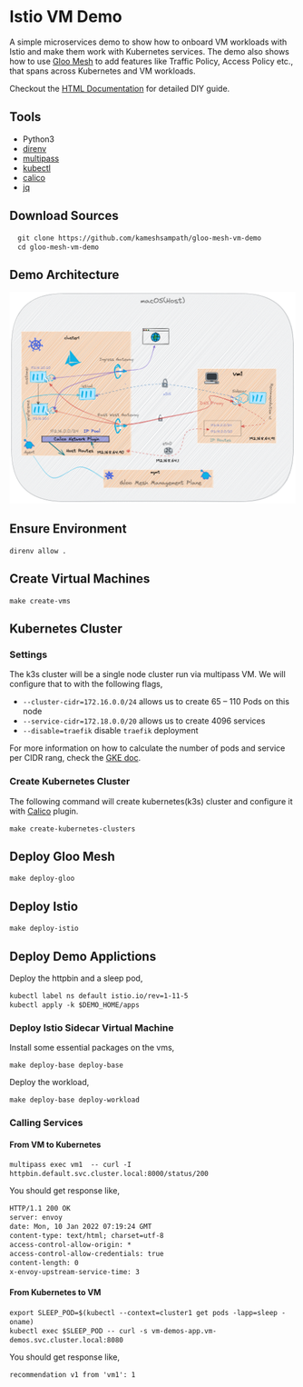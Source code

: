 # Istio VM Demo

A simple microservices demo to show how to onboard VM workloads with Istio and make them work with Kubernetes services. The demo also shows how to use [Gloo Mesh](https://solo.io/products/gloo-mesh) to add features like Traffic Policy, Access Policy etc., that spans across Kubernetes and VM workloads.

Checkout the [HTML Documentation](https://kameshsampath.github.io/gloo-mesh-vm-demo/)
for detailed DIY guide.

## Tools

- Python3
- [direnv](https://direnv.net)
- [multipass](https://multipass.run/)
- [kubectl](https://kubernetes.io/docs/tasks/tools/)
- [calico](https://projectcalico.docs.tigera.io/)
- [jq](https://stedolan.github.io/jq/)

## Download Sources

```shell
  git clone https://github.com/kameshsampath/gloo-mesh-vm-demo
  cd gloo-mesh-vm-demo
```

## Demo Architecture

![Demo Architecture](./docs/images/architecture.png "Demo Architecture")

## Ensure Environment

```shell
direnv allow .
```

## Create Virtual Machines

```shell
make create-vms
```

## Kubernetes Cluster

### Settings

The k3s cluster will be a single node cluster run via multipass VM. We will configure that to with the following flags,

- `--cluster-cidr=172.16.0.0/24` allows us to create 65 – 110 Pods on this node
- `--service-cidr=172.18.0.0/20` allows us to create 4096 services
- `--disable=traefik` disable `traefik` deployment

For more information on how to calculate the number of pods and service per CIDR rang, check the [GKE doc](https://cloud.google.com/kubernetes-engine/docs/concepts/alias-ips).

### Create Kubernetes Cluster

The following command will create kubernetes(k3s) cluster and configure it with [Calico](https://projectcalico.docs.tigera.io) plugin.

```shell
make create-kubernetes-clusters
```

## Deploy Gloo Mesh

```shell
make deploy-gloo
```

## Deploy Istio

```shell
make deploy-istio
```

## Deploy Demo Applictions

Deploy the httpbin and a sleep pod,

```shell
kubectl label ns default istio.io/rev=1-11-5
kubectl apply -k $DEMO_HOME/apps
```

### Deploy Istio Sidecar Virtual Machine

Install some essential packages on the vms,

```shell
make deploy-base deploy-base
```

Deploy the workload,

```shell
make deploy-base deploy-workload
```

### Calling Services

#### From VM to Kubernetes

```shell
multipass exec vm1  -- curl -I httpbin.default.svc.cluster.local:8000/status/200
```

You should get response like,

```shell
HTTP/1.1 200 OK
server: envoy
date: Mon, 10 Jan 2022 07:19:24 GMT
content-type: text/html; charset=utf-8
access-control-allow-origin: *
access-control-allow-credentials: true
content-length: 0
x-envoy-upstream-service-time: 3
```

#### From Kubernetes to VM

```shell
export SLEEP_POD=$(kubectl --context=cluster1 get pods -lapp=sleep -oname)
kubectl exec $SLEEP_POD -- curl -s vm-demos-app.vm-demos.svc.cluster.local:8080
```

You should get response like,

```shell
recommendation v1 from 'vm1': 1
```

